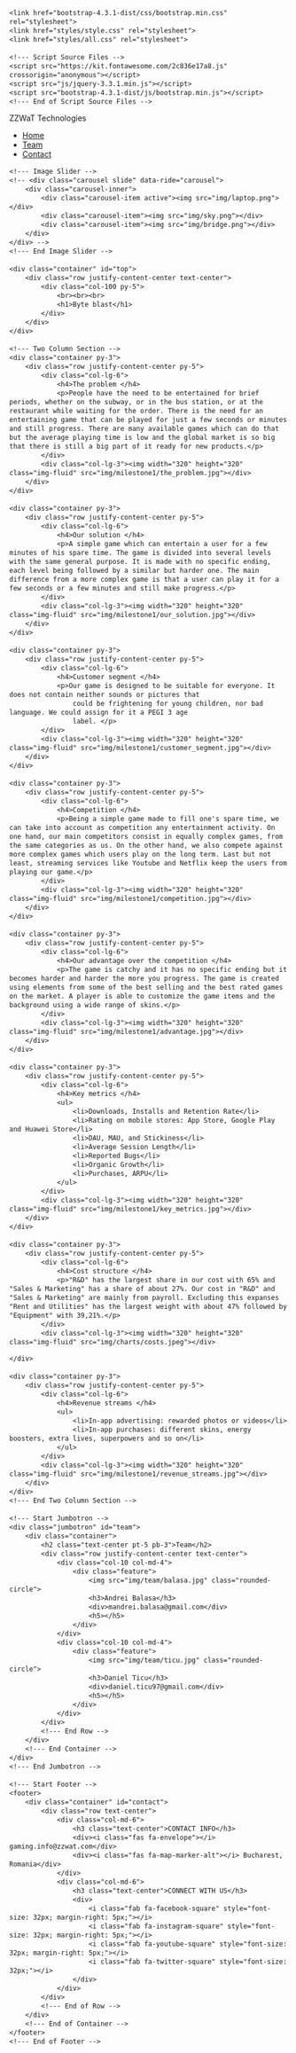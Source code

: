<html lang="en">

<head>
	<meta charset="utf-8">
	<meta content="width=device-width, initial-scale=1" name="viewport">
	<title>ZZWaT Technologies</title>
	<link rel="shortcut icon" href="img/logo.PNG" />

	<link href="bootstrap-4.3.1-dist/css/bootstrap.min.css" rel="stylesheet">
	<link href="styles/style.css" rel="stylesheet">
	<link href="styles/all.css" rel="stylesheet">

	<!--- Script Source Files -->
    <script src="https://kit.fontawesome.com/2c836e17a8.js" crossorigin="anonymous"></script>
	<script src="js/jquery-3.3.1.min.js"></script>
	<script src="bootstrap-4.3.1-dist/js/bootstrap.min.js"></script>
	<!--- End of Script Source Files -->
</head>

<body>
	<!--- Navigation -->
	<nav class="navbar navbar-dark bg-dark navbar-expand-md fixed-top">
		<div class="container-fluid">
			<div>ZZWaT Technologies <i class="fas fa-gamepad"></i></div>
			<div class="collapse navbar-collapse" id="navbarResponsive">
				<ul class="navbar-nav ml-auto">
					<li class="nav-item">
						<a class="nav-link active" href="#top">Home</a>
					</li>
					<li class="nav-item">
						<a class="nav-link active" href="#team">Team</a>
					</li>
					<li class="nav-item">
						<a class="nav-link active" href="#contact">Contact</a>
					</li>
				</ul>
			</div>
		</div>
	</nav>
	<!--- End Navigation -->

	<!--- Image Slider -->
	<!-- <div class="carousel slide" data-ride="carousel">
		<div class="carousel-inner">
			<div class="carousel-item active"><img src="img/laptop.png"></div>
			<div class="carousel-item"><img src="img/sky.png"></div>
			<div class="carousel-item"><img src="img/bridge.png"></div>
		</div>
	</div> -->
	<!--- End Image Slider -->

	<div class="container" id="top">
		<div class="row justify-content-center text-center">
			<div class="col-100 py-5">
				<br><br><br>
				<h1>Byte blast</h1>
			</div>
		</div>
	</div>

	<!--- Two Column Section -->
	<div class="container py-3">
		<div class="row justify-content-center py-5">
			<div class="col-lg-6">
				<h4>The problem </h4>
				<p>People have the need to be entertained for brief periods, whether on the subway, or in the bus station, or at the restaurant while waiting for the order. There is the need for an entertaining game that can be played for just a few seconds or minutes and still progress. There are many available games which can do that but the average playing time is low and the global market is so big that there is still a big part of it ready for new products.</p>
			</div>
			<div class="col-lg-3"><img width="320" height="320" class="img-fluid" src="img/milestone1/the_problem.jpg"></div>
		</div>
	</div>

	<div class="container py-3">
		<div class="row justify-content-center py-5">
			<div class="col-lg-6">
				<h4>Our solution </h4>
				<p>A simple game which can entertain a user for a few minutes of his spare time. The game is divided into several levels with the same general purpose. It is made with no specific ending, each level being followed by a similar but harder one. The main difference from a more complex game is that a user can play it for a few seconds or a few minutes and still make progress.</p>
			</div>
			<div class="col-lg-3"><img width="320" height="320" class="img-fluid" src="img/milestone1/our_solution.jpg"></div>
		</div>
	</div>

	<div class="container py-3">
		<div class="row justify-content-center py-5">
			<div class="col-lg-6">
				<h4>Customer segment </h4>
				<p>Our game is designed to be suitable for everyone. It does not contain neither sounds or pictures that
					could be frightening for young children, nor bad language. We could assign for it a PEGI 3 age
					label. </p>
			</div>
			<div class="col-lg-3"><img width="320" height="320" class="img-fluid" src="img/milestone1/customer_segment.jpg"></div>
		</div>
	</div>

	<div class="container py-3">
		<div class="row justify-content-center py-5">
			<div class="col-lg-6">
				<h4>Competition </h4>
				<p>Being a simple game made to fill one's spare time, we can take into account as competition any entertainment activity. On one hand, our main competitors consist in equally complex games, from the same categories as us. On the other hand, we also compete against more complex games which users play on the long term. Last but not least, streaming services like Youtube and Netflix keep the users from playing our game.</p>
			</div>
			<div class="col-lg-3"><img width="320" height="320" class="img-fluid" src="img/milestone1/competition.jpg"></div>
		</div>
	</div>

	<div class="container py-3">
		<div class="row justify-content-center py-5">
			<div class="col-lg-6">
				<h4>Our advantage over the competition </h4>
				<p>The game is catchy and it has no specific ending but it becomes harder and harder the more you progress. The game is created using elements from some of the best selling and the best rated games on the market. A player is able to customize the game items and the background using a wide range of skins.</p>
			</div>
			<div class="col-lg-3"><img width="320" height="320" class="img-fluid" src="img/milestone1/advantage.jpg"></div>
		</div>
	</div>

	<div class="container py-3">
		<div class="row justify-content-center py-5">
			<div class="col-lg-6">
				<h4>Key metrics </h4>
				<ul>
					<li>Downloads, Installs and Retention Rate</li>
					<li>Rating on mobile stores: App Store, Google Play and Huawei Store</li>
					<li>DAU, MAU, and Stickiness</li>
					<li>Average Session Length</li>
					<li>Reported Bugs</li>
					<li>Organic Growth</li>
					<li>Purchases, ARPU</li>
				</ul>
			</div>  
			<div class="col-lg-3"><img width="320" height="320" class="img-fluid" src="img/milestone1/key_metrics.jpg"></div>
		</div>
	</div>

	<div class="container py-3">
		<div class="row justify-content-center py-5">
			<div class="col-lg-6">
				<h4>Cost structure </h4>
				<p>"R&D" has the largest share in our cost with 65% and "Sales & Marketing" has a share of about 27%. Our cost in "R&D" and "Sales & Marketing" are mainly from payroll. Excluding this expanses "Rent and Utilities" has the largest weight with about 47% followed by "Equipment" with 39,21%.</p>
			</div>
			<div class="col-lg-3"><img width="320" height="320" class="img-fluid" src="img/charts/costs.jpeg"></div>
<!-- 			<div class="col-lg-3"><img width="320" height="320" class="img-fluid" src="img/charts/costs1.jpeg"></div> -->		</div>
	</div>

	<div class="container py-3">
		<div class="row justify-content-center py-5">
			<div class="col-lg-6">
				<h4>Revenue streams </h4>
				<ul>
					<li>In-app advertising: rewarded photos or videos</li>
					<li>In-app purchases: different skins, energy boosters, extra lives, superpowers and so on</li>
				</ul>
			</div>
			<div class="col-lg-3"><img width="320" height="320" class="img-fluid" src="img/milestone1/revenue_streams.jpg"></div>
		</div>
	</div>
	<!--- End Two Column Section -->

	<!--- Start Jumbotron -->
	<div class="jumbotron" id="team">
		<div class="container">
			<h2 class="text-center pt-5 pb-3">Team</h2>
			<div class="row justify-content-center text-center">
				<div class="col-10 col-md-4">
					<div class="feature">
						<img src="img/team/balasa.jpg" class="rounded-circle">
						<h3>Andrei Balasa</h3>
						<div>mandrei.balasa@gmail.com</div>
						<h5></h5>
					</div>
				</div>
				<div class="col-10 col-md-4">
					<div class="feature">
						<img src="img/team/ticu.jpg" class="rounded-circle">
						<h3>Daniel Ticu</h3>
						<div>daniel.ticu97@gmail.com</div>
						<h5></h5>
					</div>
				</div>
			</div>
			<!--- End Row -->
		</div>
		<!--- End Container -->
	</div>
	<!--- End Jumbotron -->

	<!--- Start Footer -->
	<footer>
		<div class="container" id="contact">
			<div class="row text-center">
				<div class="col-md-6">
					<h3 class="text-center">CONTACT INFO</h3>
					<div><i class="fas fa-envelope"></i> gaming.info@zzwat.com</div>
					<div><i class="fas fa-map-marker-alt"></i> Bucharest, Romania</div>
				</div>
				<div class="col-md-6">
					<h3 class="text-center">CONNECT WITH US</h3>
					<div>
						<i class="fab fa-facebook-square" style="font-size: 32px; margin-right: 5px;"></i>
						<i class="fab fa-instagram-square" style="font-size: 32px; margin-right: 5px;"></i>
						<i class="fab fa-youtube-square" style="font-size: 32px; margin-right: 5px;"></i>
						<i class="fab fa-twitter-square" style="font-size: 32px;"></i>
					</div>
				</div>
			</div>
			<!--- End of Row -->
		</div>
		<!--- End of Container -->
	</footer>
	<!--- End of Footer -->

</body>

</html>
